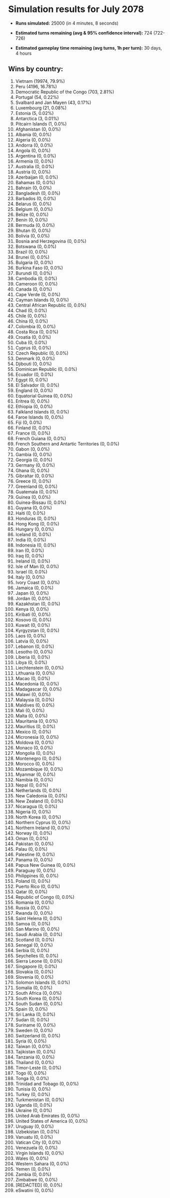 # Simulation results for July 2078

* **Runs simulated:** 25000 (in 4 minutes, 8 seconds)

* **Estimated turns remaining (avg & 95% confidence interval):** 724 (722-726)

* **Estimated gameplay time remaining (avg turns, 1h per turn):** 30 days, 4 hours

## Wins by country:
1. Vietnam (19974, 79.9%)
2. Peru (4196, 16.78%)
3. Democratic Republic of the Congo (703, 2.81%)
4. Portugal (54, 0.22%)
5. Svalbard and Jan Mayen (43, 0.17%)
6. Luxembourg (21, 0.08%)
7. Estonia (5, 0.02%)
8. Antarctica (3, 0.01%)
9. Pitcairn Islands (1, 0.0%)
10. Afghanistan (0, 0.0%)
11. Albania (0, 0.0%)
12. Algeria (0, 0.0%)
13. Andorra (0, 0.0%)
14. Angola (0, 0.0%)
15. Argentina (0, 0.0%)
16. Armenia (0, 0.0%)
17. Australia (0, 0.0%)
18. Austria (0, 0.0%)
19. Azerbaijan (0, 0.0%)
20. Bahamas (0, 0.0%)
21. Bahrain (0, 0.0%)
22. Bangladesh (0, 0.0%)
23. Barbados (0, 0.0%)
24. Belarus (0, 0.0%)
25. Belgium (0, 0.0%)
26. Belize (0, 0.0%)
27. Benin (0, 0.0%)
28. Bermuda (0, 0.0%)
29. Bhutan (0, 0.0%)
30. Bolivia (0, 0.0%)
31. Bosnia and Herzegovina (0, 0.0%)
32. Botswana (0, 0.0%)
33. Brazil (0, 0.0%)
34. Brunei (0, 0.0%)
35. Bulgaria (0, 0.0%)
36. Burkina Faso (0, 0.0%)
37. Burundi (0, 0.0%)
38. Cambodia (0, 0.0%)
39. Cameroon (0, 0.0%)
40. Canada (0, 0.0%)
41. Cape Verde (0, 0.0%)
42. Cayman Islands (0, 0.0%)
43. Central African Republic (0, 0.0%)
44. Chad (0, 0.0%)
45. Chile (0, 0.0%)
46. China (0, 0.0%)
47. Colombia (0, 0.0%)
48. Costa Rica (0, 0.0%)
49. Croatia (0, 0.0%)
50. Cuba (0, 0.0%)
51. Cyprus (0, 0.0%)
52. Czech Republic (0, 0.0%)
53. Denmark (0, 0.0%)
54. Djibouti (0, 0.0%)
55. Dominican Republic (0, 0.0%)
56. Ecuador (0, 0.0%)
57. Egypt (0, 0.0%)
58. El Salvador (0, 0.0%)
59. England (0, 0.0%)
60. Equatorial Guinea (0, 0.0%)
61. Eritrea (0, 0.0%)
62. Ethiopia (0, 0.0%)
63. Falkland Islands (0, 0.0%)
64. Faroe Islands (0, 0.0%)
65. Fiji (0, 0.0%)
66. Finland (0, 0.0%)
67. France (0, 0.0%)
68. French Guiana (0, 0.0%)
69. French Southern and Antartic Territories (0, 0.0%)
70. Gabon (0, 0.0%)
71. Gambia (0, 0.0%)
72. Georgia (0, 0.0%)
73. Germany (0, 0.0%)
74. Ghana (0, 0.0%)
75. Gibraltar (0, 0.0%)
76. Greece (0, 0.0%)
77. Greenland (0, 0.0%)
78. Guatemala (0, 0.0%)
79. Guinea (0, 0.0%)
80. Guinea-Bissau (0, 0.0%)
81. Guyana (0, 0.0%)
82. Haiti (0, 0.0%)
83. Honduras (0, 0.0%)
84. Hong Kong (0, 0.0%)
85. Hungary (0, 0.0%)
86. Iceland (0, 0.0%)
87. India (0, 0.0%)
88. Indonesia (0, 0.0%)
89. Iran (0, 0.0%)
90. Iraq (0, 0.0%)
91. Ireland (0, 0.0%)
92. Isle of Man (0, 0.0%)
93. Israel (0, 0.0%)
94. Italy (0, 0.0%)
95. Ivory Coast (0, 0.0%)
96. Jamaica (0, 0.0%)
97. Japan (0, 0.0%)
98. Jordan (0, 0.0%)
99. Kazakhstan (0, 0.0%)
100. Kenya (0, 0.0%)
101. Kiribati (0, 0.0%)
102. Kosovo (0, 0.0%)
103. Kuwait (0, 0.0%)
104. Kyrgyzstan (0, 0.0%)
105. Laos (0, 0.0%)
106. Latvia (0, 0.0%)
107. Lebanon (0, 0.0%)
108. Lesotho (0, 0.0%)
109. Liberia (0, 0.0%)
110. Libya (0, 0.0%)
111. Liechtenstein (0, 0.0%)
112. Lithuania (0, 0.0%)
113. Macao (0, 0.0%)
114. Macedonia (0, 0.0%)
115. Madagascar (0, 0.0%)
116. Malawi (0, 0.0%)
117. Malaysia (0, 0.0%)
118. Maldives (0, 0.0%)
119. Mali (0, 0.0%)
120. Malta (0, 0.0%)
121. Mauritania (0, 0.0%)
122. Mauritius (0, 0.0%)
123. Mexico (0, 0.0%)
124. Micronesia (0, 0.0%)
125. Moldova (0, 0.0%)
126. Monaco (0, 0.0%)
127. Mongolia (0, 0.0%)
128. Montenegro (0, 0.0%)
129. Morocco (0, 0.0%)
130. Mozambique (0, 0.0%)
131. Myanmar (0, 0.0%)
132. Namibia (0, 0.0%)
133. Nepal (0, 0.0%)
134. Netherlands (0, 0.0%)
135. New Caledonia (0, 0.0%)
136. New Zealand (0, 0.0%)
137. Nicaragua (0, 0.0%)
138. Nigeria (0, 0.0%)
139. North Korea (0, 0.0%)
140. Northern Cyprus (0, 0.0%)
141. Northern Ireland (0, 0.0%)
142. Norway (0, 0.0%)
143. Oman (0, 0.0%)
144. Pakistan (0, 0.0%)
145. Palau (0, 0.0%)
146. Palestine (0, 0.0%)
147. Panama (0, 0.0%)
148. Papua New Guinea (0, 0.0%)
149. Paraguay (0, 0.0%)
150. Philippines (0, 0.0%)
151. Poland (0, 0.0%)
152. Puerto Rico (0, 0.0%)
153. Qatar (0, 0.0%)
154. Republic of Congo (0, 0.0%)
155. Romania (0, 0.0%)
156. Russia (0, 0.0%)
157. Rwanda (0, 0.0%)
158. Saint Helena (0, 0.0%)
159. Samoa (0, 0.0%)
160. San Marino (0, 0.0%)
161. Saudi Arabia (0, 0.0%)
162. Scotland (0, 0.0%)
163. Senegal (0, 0.0%)
164. Serbia (0, 0.0%)
165. Seychelles (0, 0.0%)
166. Sierra Leone (0, 0.0%)
167. Singapore (0, 0.0%)
168. Slovakia (0, 0.0%)
169. Slovenia (0, 0.0%)
170. Solomon Islands (0, 0.0%)
171. Somalia (0, 0.0%)
172. South Africa (0, 0.0%)
173. South Korea (0, 0.0%)
174. South Sudan (0, 0.0%)
175. Spain (0, 0.0%)
176. Sri Lanka (0, 0.0%)
177. Sudan (0, 0.0%)
178. Suriname (0, 0.0%)
179. Sweden (0, 0.0%)
180. Switzerland (0, 0.0%)
181. Syria (0, 0.0%)
182. Taiwan (0, 0.0%)
183. Tajikistan (0, 0.0%)
184. Tanzania (0, 0.0%)
185. Thailand (0, 0.0%)
186. Timor-Leste (0, 0.0%)
187. Togo (0, 0.0%)
188. Tonga (0, 0.0%)
189. Trinidad and Tobago (0, 0.0%)
190. Tunisia (0, 0.0%)
191. Turkey (0, 0.0%)
192. Turkmenistan (0, 0.0%)
193. Uganda (0, 0.0%)
194. Ukraine (0, 0.0%)
195. United Arab Emirates (0, 0.0%)
196. United States of America (0, 0.0%)
197. Uruguay (0, 0.0%)
198. Uzbekistan (0, 0.0%)
199. Vanuatu (0, 0.0%)
200. Vatican City (0, 0.0%)
201. Venezuela (0, 0.0%)
202. Virgin Islands (0, 0.0%)
203. Wales (0, 0.0%)
204. Western Sahara (0, 0.0%)
205. Yemen (0, 0.0%)
206. Zambia (0, 0.0%)
207. Zimbabwe (0, 0.0%)
208. [REDACTED] (0, 0.0%)
209. eSwatini (0, 0.0%)
